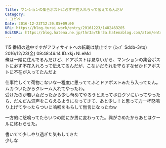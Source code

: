 ```yaml
---
Title: マンションの集合ポストに必ず不在入れろって伝えてるんだが
Category:
- コピペ
Date: 2016-12-23T12:20:05+09:00
URL: https://blog.turai.work/entry/20161223/1482463205
EditURL: https://blog.hatena.ne.jp/thr3a/thr3a.hatenablog.com/atom/entry/10328749687200653143
---
```


<p>115 番組の途中ですがアフィサイトへの転載は禁止です (ｽｯﾌﾟ Sddb-3/tq) 2016/12/23(金) 09:48:46.14 ID:xkj+NLeMd<br />俺は一階に住んでるんだけど、ドアポストは見ないから、マンションの集合ポストに必ず不在入れろって伝えてるんだが、こないだそれを守らずなぜかドアポストに不在が入ってたんだよ</p>
<p>仕事忙しくて荷物こないなー程度に思っててふとドアポストみたら入ってたん。ムカついたからクレーム入れてやったわ。<br />受けたのが若い女だったから少し苛めてやろうと思ってボロクソにいってやったら、だんだん涙声をこらえるようになってきて、あと少し！と思って力一杯怒鳴り上げてやったらついに嗚咽をもらして無言になったわw</p>
<p>一方的に怒鳴ってたらいつの間にか男に変わってた。興がさめたからあとはクールに終わらせた。</p>
<p>書いてて少しやり過ぎた気もしてきた<br />少しな</p>

